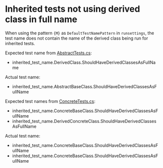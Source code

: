 # Inherited tests not using derived class in full name

When using the pattern `{M}` as `DefaultTestNamePattern` in `runsettings`, the test name does not contain the name of the derived class being run for inherited tests.

Expected test name from [AbstractTests.cs](./AbstractTests.cs):

- inherited_test_name.DerivedClass.ShouldHaveDerivedClassesAsFullName

Actual test name:

- inherited_test_name.AbstractBaseClass.ShouldHaveDerivedClassesAsFullName

Expected test names from [ConcreteTests.cs](./ConcreteTests.cs):

- inherited_test_name.ConcreteBaseClass.ShouldHaveDerivedClassesAsFullName
- inherited_test_name.DerivedConcreteClass.ShouldHaveDerivedClassesAsFullName

Actual test name:

- inherited_test_name.ConcreteBaseClass.ShouldHaveDerivedClassesAsFullName
- inherited_test_name.ConcreteBaseClass.ShouldHaveDerivedClassesAsFullName
